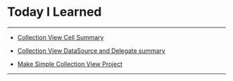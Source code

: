 # Today I Learned

---

- [Collection View Cell Summary](https://vincentgeranium.github.io/ios,/swift/2020/01/05/Collection-View-Cell-Summary.html)

- [Collection View DataSource and Delegate summary](https://vincentgeranium.github.io/ios,/swift/2020/01/05/Collection-View-Cell-Summary.html)

- [Make Simple Collection View Project](https://github.com/VincentGeranium/edwithStudy-project-5/tree/master/Leacture-5-4)

---
